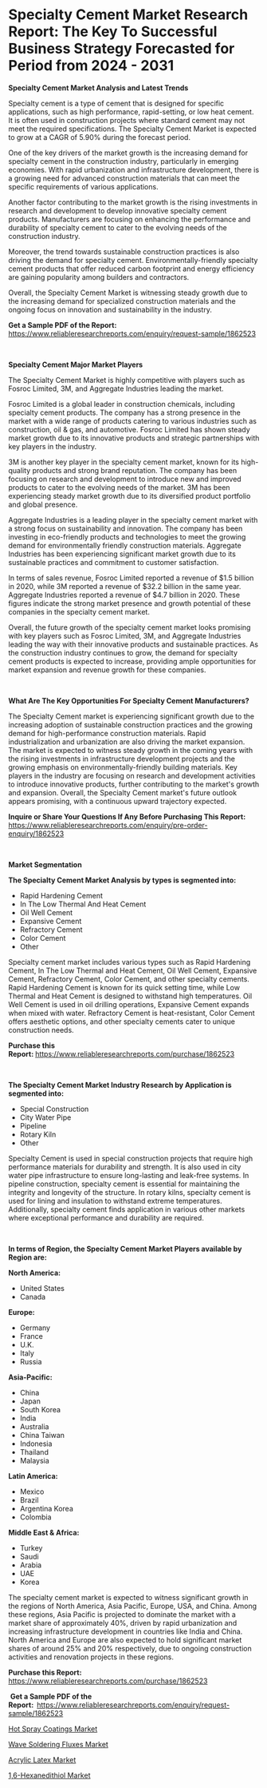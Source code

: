 <p><h1>Specialty Cement Market Research Report: The Key To Successful Business Strategy Forecasted for Period from 2024 - 2031</h1></p><p><strong>Specialty Cement Market Analysis and Latest Trends</strong></p>
<p><p>Specialty cement is a type of cement that is designed for specific applications, such as high performance, rapid-setting, or low heat cement. It is often used in construction projects where standard cement may not meet the required specifications. The Specialty Cement Market is expected to grow at a CAGR of 5.90% during the forecast period.</p><p>One of the key drivers of the market growth is the increasing demand for specialty cement in the construction industry, particularly in emerging economies. With rapid urbanization and infrastructure development, there is a growing need for advanced construction materials that can meet the specific requirements of various applications.</p><p>Another factor contributing to the market growth is the rising investments in research and development to develop innovative specialty cement products. Manufacturers are focusing on enhancing the performance and durability of specialty cement to cater to the evolving needs of the construction industry.</p><p>Moreover, the trend towards sustainable construction practices is also driving the demand for specialty cement. Environmentally-friendly specialty cement products that offer reduced carbon footprint and energy efficiency are gaining popularity among builders and contractors.</p><p>Overall, the Specialty Cement Market is witnessing steady growth due to the increasing demand for specialized construction materials and the ongoing focus on innovation and sustainability in the industry.</p></p>
<p><strong>Get a Sample PDF of the Report:&nbsp;</strong> <a href="https://www.reliableresearchreports.com/enquiry/request-sample/1862523">https://www.reliableresearchreports.com/enquiry/request-sample/1862523</a></p>
<p>&nbsp;</p>
<p><strong>Specialty Cement Major Market Players</strong></p>
<p><p>The Specialty Cement Market is highly competitive with players such as Fosroc Limited, 3M, and Aggregate Industries leading the market. </p><p>Fosroc Limited is a global leader in construction chemicals, including specialty cement products. The company has a strong presence in the market with a wide range of products catering to various industries such as construction, oil & gas, and automotive. Fosroc Limited has shown steady market growth due to its innovative products and strategic partnerships with key players in the industry.</p><p>3M is another key player in the specialty cement market, known for its high-quality products and strong brand reputation. The company has been focusing on research and development to introduce new and improved products to cater to the evolving needs of the market. 3M has been experiencing steady market growth due to its diversified product portfolio and global presence.</p><p>Aggregate Industries is a leading player in the specialty cement market with a strong focus on sustainability and innovation. The company has been investing in eco-friendly products and technologies to meet the growing demand for environmentally friendly construction materials. Aggregate Industries has been experiencing significant market growth due to its sustainable practices and commitment to customer satisfaction.</p><p>In terms of sales revenue, Fosroc Limited reported a revenue of $1.5 billion in 2020, while 3M reported a revenue of $32.2 billion in the same year. Aggregate Industries reported a revenue of $4.7 billion in 2020. These figures indicate the strong market presence and growth potential of these companies in the specialty cement market.</p><p>Overall, the future growth of the specialty cement market looks promising with key players such as Fosroc Limited, 3M, and Aggregate Industries leading the way with their innovative products and sustainable practices. As the construction industry continues to grow, the demand for specialty cement products is expected to increase, providing ample opportunities for market expansion and revenue growth for these companies.</p></p>
<p>&nbsp;</p>
<p><strong>What Are The Key Opportunities For Specialty Cement Manufacturers?</strong></p>
<p><p>The Specialty Cement market is experiencing significant growth due to the increasing adoption of sustainable construction practices and the growing demand for high-performance construction materials. Rapid industrialization and urbanization are also driving the market expansion. The market is expected to witness steady growth in the coming years with the rising investments in infrastructure development projects and the growing emphasis on environmentally-friendly building materials. Key players in the industry are focusing on research and development activities to introduce innovative products, further contributing to the market's growth and expansion. Overall, the Specialty Cement market's future outlook appears promising, with a continuous upward trajectory expected.</p></p>
<p><strong>Inquire or Share Your Questions If Any Before Purchasing This Report:</strong> <a href="https://www.reliableresearchreports.com/enquiry/pre-order-enquiry/1862523">https://www.reliableresearchreports.com/enquiry/pre-order-enquiry/1862523</a></p>
<p>&nbsp;</p>
<p><strong>Market Segmentation</strong></p>
<p><strong>The Specialty Cement Market Analysis by types is segmented into:</strong></p>
<p><ul><li>Rapid Hardening Cement</li><li>In The Low Thermal And Heat Cement</li><li>Oil Well Cement</li><li>Expansive Cement</li><li>Refractory Cement</li><li>Color Cement</li><li>Other</li></ul></p>
<p><p>Specialty cement market includes various types such as Rapid Hardening Cement, In The Low Thermal and Heat Cement, Oil Well Cement, Expansive Cement, Refractory Cement, Color Cement, and other specialty cements. Rapid Hardening Cement is known for its quick setting time, while Low Thermal and Heat Cement is designed to withstand high temperatures. Oil Well Cement is used in oil drilling operations, Expansive Cement expands when mixed with water. Refractory Cement is heat-resistant, Color Cement offers aesthetic options, and other specialty cements cater to unique construction needs.</p></p>
<p><strong>Purchase this Report:&nbsp;</strong><a href="https://www.reliableresearchreports.com/purchase/1862523">https://www.reliableresearchreports.com/purchase/1862523</a></p>
<p>&nbsp;</p>
<p><strong>The Specialty Cement Market Industry Research by Application is segmented into:</strong></p>
<p><ul><li>Special Construction</li><li>City Water Pipe</li><li>Pipeline</li><li>Rotary Kiln</li><li>Other</li></ul></p>
<p><p>Specialty Cement is used in special construction projects that require high performance materials for durability and strength. It is also used in city water pipe infrastructure to ensure long-lasting and leak-free systems. In pipeline construction, specialty cement is essential for maintaining the integrity and longevity of the structure. In rotary kilns, specialty cement is used for lining and insulation to withstand extreme temperatures. Additionally, specialty cement finds application in various other markets where exceptional performance and durability are required.</p></p>
<p>&nbsp;</p>
<p><strong>In terms of Region, the Specialty Cement Market Players available by Region are:</strong></p>
<p>
    <p> <strong> North America: </strong>
        <ul>
            <li>United States</li>
            <li>Canada</li>
        </ul>
        </p> 
    <p> <strong> Europe: </strong>
        <ul>
            <li>Germany</li>
            <li>France</li>
            <li>U.K.</li>
            <li>Italy</li>
            <li>Russia</li>
        </ul>
        </p> 
    <p> <strong> Asia-Pacific: </strong>
        <ul>
            <li>China</li>
            <li>Japan</li>
            <li>South Korea</li>
            <li>India</li>
            <li>Australia</li>
            <li>China Taiwan</li>
            <li>Indonesia</li>
            <li>Thailand</li>
            <li>Malaysia</li>
        </ul>
        </p> 
    <p> <strong> Latin America: </strong>
        <ul>
            <li>Mexico</li>
            <li>Brazil</li>
            <li>Argentina Korea</li>
            <li>Colombia</li>
        </ul>
        </p> 
    <p> <strong> Middle East & Africa: </strong>
        <ul>
            <li>Turkey</li>
            <li>Saudi</li>
            <li>Arabia</li>
            <li>UAE</li>
            <li>Korea</li>
        </ul>
    </p>
    </p>
<p><p>The specialty cement market is expected to witness significant growth in the regions of North America, Asia Pacific, Europe, USA, and China. Among these regions, Asia Pacific is projected to dominate the market with a market share of approximately 40%, driven by rapid urbanization and increasing infrastructure development in countries like India and China. North America and Europe are also expected to hold significant market shares of around 25% and 20% respectively, due to ongoing construction activities and renovation projects in these regions.</p></p>
<p><strong>Purchase this Report: </strong><a href="https://www.reliableresearchreports.com/purchase/1862523">https://www.reliableresearchreports.com/purchase/1862523</a></p>
<p>&nbsp;<strong>Get a Sample PDF of the Report:&nbsp;&nbsp;</strong><a href="https://www.reliableresearchreports.com/enquiry/request-sample/1862523">https://www.reliableresearchreports.com/enquiry/request-sample/1862523</a></p>
<p><strong></strong></p>
<p><p><a href="https://github.com/nathandecarvalho/Market-Research-Report-List-2/blob/main/hot-spray-coatings-market.md">Hot Spray Coatings Market</a></p><p><a href="https://view.publitas.com/reportprime-1/wave-soldering-fluxes-market-research-report-unlocks-analysis-on-the-market-financial-status-market-size-and-market-revenue-upto-2030/">Wave Soldering Fluxes Market</a></p><p><a href="https://github.com/kosella/Market-Research-Report-List-2/blob/main/acrylic-latex-market.md">Acrylic Latex Market</a></p><p><a href="https://spotless-saver-8fd.notion.site/1-6-Hexanedithiol-Market-Research-Report-Provides-thorough-Industry-Overview-which-offers-an-In-Dep-c1b9dc7f613d4ee19486616f3342c33b">1,6-Hexanedithiol Market</a></p></p>